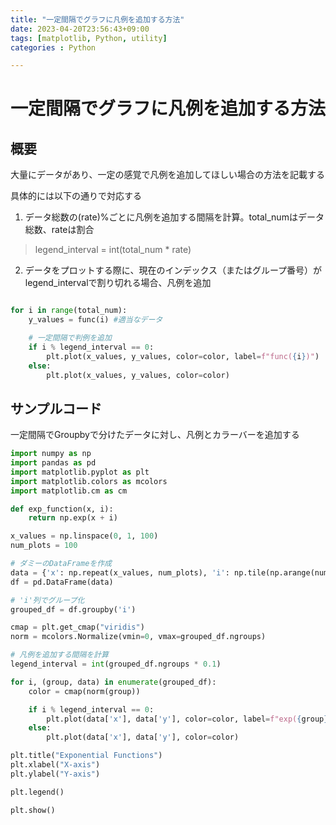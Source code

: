 ```yaml
---
title: "一定間隔でグラフに凡例を追加する方法"
date: 2023-04-20T23:56:43+09:00
tags: [matplotlib, Python, utility]
categories : Python

---
```


# 一定間隔でグラフに凡例を追加する方法

## 概要

大量にデータがあり、一定の感覚で凡例を追加してほしい場合の方法を記載する

具体的には以下の通りで対応する
1. データ総数の(rate)%ごとに凡例を追加する間隔を計算。total_numはデータ総数、rateは割合
> legend_interval = int(total_num * rate)
2. データをプロットする際に、現在のインデックス（またはグループ番号）がlegend_intervalで割り切れる場合、凡例を追加
``` Python

for i in range(total_num):
    y_values = func(i) #適当なデータ

    # 一定間隔で判例を追加
    if i % legend_interval == 0:
        plt.plot(x_values, y_values, color=color, label=f"func({i})")
    else:
        plt.plot(x_values, y_values, color=color)

```
## サンプルコード

一定間隔でGroupbyで分けたデータに対し、凡例とカラーバーを追加する

``` Python
import numpy as np
import pandas as pd
import matplotlib.pyplot as plt
import matplotlib.colors as mcolors
import matplotlib.cm as cm

def exp_function(x, i):
    return np.exp(x + i)

x_values = np.linspace(0, 1, 100)
num_plots = 100

# ダミーのDataFrameを作成
data = {'x': np.repeat(x_values, num_plots), 'i': np.tile(np.arange(num_plots), 100), 'y': np.array([exp_function(x, i) for x, i in zip(np.repeat(x_values, num_plots), np.tile(np.arange(num_plots), 100))])}
df = pd.DataFrame(data)

# 'i'列でグループ化
grouped_df = df.groupby('i')

cmap = plt.get_cmap("viridis")
norm = mcolors.Normalize(vmin=0, vmax=grouped_df.ngroups)

# 凡例を追加する間隔を計算
legend_interval = int(grouped_df.ngroups * 0.1)

for i, (group, data) in enumerate(grouped_df):
    color = cmap(norm(group))

    if i % legend_interval == 0:
        plt.plot(data['x'], data['y'], color=color, label=f"exp({group})")
    else:
        plt.plot(data['x'], data['y'], color=color)

plt.title("Exponential Functions")
plt.xlabel("X-axis")
plt.ylabel("Y-axis")

plt.legend()

plt.show()
```

